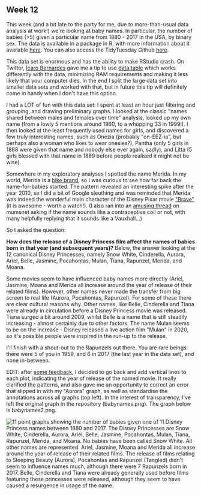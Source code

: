 ## Week 12

This week (and a bit late to the party for me, due to more-than-usual data analysis at work!) we're looking at baby names. In particular, the number of babies (>5) given a particular name from 1880 - 2017 in the USA, by binary sex. The data is available in a package in R, with more information about it available [here](https://cran.r-project.org/web/packages/babynames/index.html). You can also access the TidyTuesday Github [here](https://github.com/rfordatascience/tidytuesday/blob/master/data/2022/2022-03-22/readme.md). 

This data set is enormous and has the ability to make RStudio crash. On Twitter, [Ícaro Bernardes](https://twitter.com/IcaroBSC/status/1506316289270292494) gave me a tip to use [data.table](https://atrebas.github.io/post/2019-03-03-datatable-dplyr/) which works differently with the data, minimizing RAM requirements and making it less likely that your computer dies. In the end I split the large data set into smaller data sets and worked with that, but in future this tip will definitely come in handy when I don't have this option.

I had a LOT of fun with this data set: I spent at least an hour just filtering and grouping, and drawing preliminary graphs. I looked at the classic "names shared between males and females over time" analysis, looked up my own name (from a lowly 5 mentions around 1960, to a whopping 33 in 1999!). I then looked at the least frequently used names for girls, and discovered a few truly interesting names, such as Onezia (probably "on-EEZ-ia", but perhaps also a woman who likes to wear onesies?), Pantha (only 5 girls in 1888 were given that name and nobody else ever again, sadly),  and Litta (5 girls blessed with that name in 1889 before people realised it might not be wise).

Somewhere in my exploratory analyses I spotted the name Merida. In my world, Merida is a [bike brand](https://www.merida-bikes.com/en-gb), so I was curious to see how far back the name-for-babies started. The pattern revealed an interesting spike after the year 2010, so I did a bit of Google sleuthing and was reminded that Merida was indeed the wonderful main character of the Disney Pixar movie ["Brave"](https://www.imdb.com/title/tt1217209/) (it is awesome - worth a watch!). (I also ran into an [amusing thread](https://www.mumsnet.com/Talk/baby_names/1245728-Merida) on mumsnet asking if the name sounds like a contraceptive coil or not, with many helpfully replying that it sounds like a Vauxhall...)

So I asked the question:

**How does the release of a Disney Princess film affect the names of babies born in that year (and subsequent years)?** Below, the answer looking at the 12 canonical Disney Princesses, namely Snow White, Cinderella, Aurora, Ariel, Belle, Jasmine, Pocahontas, Mulan, Tiana, Rapunzel, Merida, and Moana.

Some movies seem to have influenced baby names more directly (Ariel, Jasmine, Moana and Merida all increase around the year of release of their related films). However, other names never made the transfer from big screen to real life (Aurora, Pocahontas, Rapunzel). For some of these there are clear cultural reasons why. Other names, like Belle, Cinderella and Tiana were already in circulation before a Disney Princess movie was released. Tiana surged a bit around 2009, whilst Belle is a name that is still steadily increasing - almost certainly due to other factors. The name Mulan seems to be on the increase - Disney released a live action film "Mulan" in 2020, so it's possible people were inspired in the run-up to the release.

I'll finish with a shout-out to the Rapunzels out there. You are rare beings: there were 5 of you in 1959, and 6 in 2017 (the last year in the data set), and none in-between.

EDIT: after [some feedback](https://twitter.com/richard_vogg/status/1507071674625187844?s=20&t=eaZqL7R058HlnBA28gS5xA), I decided to go back and add vertical lines to each plot, indicating the year of release of the named movie. It really clarified the patterns, and also gave me an opportunity to correct an error that slipped in with my "Aurora" graph, as well as standardise the annotations across all graphs (top left). In the interest of transparency, I've left the original graph in the repository (babynames.png). The graph below is babynames2.png.

![11 point graphs showing the number of babies given one of 11 Disney Princess names between 1880 and 2017. The Disney Princesses are Snow White, Cinderella, Aurora, Ariel, Belle, Jasmine, Pocahontas, Mulan, Tiana, Rapunzel, Merida, and Moana. No babies have been called Snow White. All other names are represented. Ariel, Jasmine, Moana and Merida all increase around the year of release of their related films. The release of films relating to Sleeping Beauty (Aurora), Pocahontas and Rapunzel (Tangled) didn't seem to influence names much, although there were 7 Rapunzels born in 2017. Belle, Cinderella and Tiana were already generally used before films featuring these princesses were released, although they seem to have caused a resurgence in usage of the name.](https://github.com/PlantsGenesBugs/TidyTuesday/blob/main/2022/week12/babynames2.png)

